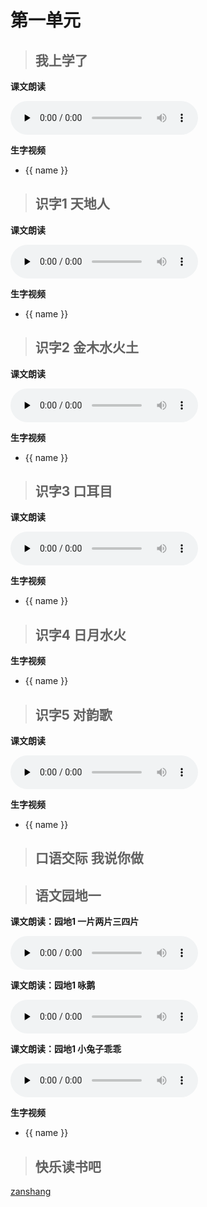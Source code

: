 # 第一单元

> ## 我上学了

<Ebook grade="xxyw1a" :pages="2" :paged="5" ></Ebook>

**课文朗读**

<audio class="myaudio" controls="" preload="none"><source src="//cnvod.cnr.cn/audio2017/ondemand/media/1100/201812/5C08DA11-4B24-4EDA-8B6D-3D1E0A141C1A_2018-12-0616_10_18_0.m4a"></audio>

**生字视频**

<div class="shengzi">
    <ul><li v-for="(value, name,index) in zb1a" v-on:click="clickvideo" :data-videosrc="value" :key="index">{{ name }}</li></ul>
</div>

> ## 识字1 天地人

<Ebook grade="xxyw1a" :pages="6" :paged="6" ></Ebook>

**课文朗读**

<audio class="myaudio" controls="" preload="none"><source src="//cnvod.cnr.cn/audio2017/ondemand/media/1100/201812/5C0A24E2-3384-4557-8B58-53A10A141C1A_2018-12-0715_41_27_0.m4a"></audio>

**生字视频**

<div class="shengzi">
    <ul><li v-for="(value, name,index) in sz1a1" v-on:click="clickvideo" :data-videosrc="value" :key="index">{{ name }}</li></ul>
</div>

> ## 识字2 金木水火土

<Ebook grade="xxyw1a" :pages="7" :paged="8" ></Ebook>

**课文朗读**

<audio class="myaudio" controls="" preload="none"><source src="//cnvod.cnr.cn/audio2017/ondemand/media/1100/201812/5C08DA11-2668-4B41-B801-3D1E0A141C1A_2018-12-0616_13_43_0.m4a"></audio>

**生字视频**

<div class="shengzi">
    <ul><li v-for="(value, name,index) in sz1a2" v-on:click="clickvideo" :data-videosrc="value" :key="index">{{ name }}</li></ul>
</div>

> ## 识字3 口耳目

<Ebook grade="xxyw1a" :pages="9" :paged="10" ></Ebook>

**课文朗读**

<audio class="myaudio" controls="" preload="none"><source src="//cnvod.cnr.cn/audio2017/ondemand/media/1100/201812/5C08DA11-DB90-45BF-9ACC-3D1E0A141C1A_2018-12-0616_10_38_0.m4a"></audio>

**生字视频**

<div class="shengzi">
    <ul><li v-for="(value, name,index) in sz1a3" v-on:click="clickvideo" :data-videosrc="value" :key="index">{{ name }}</li></ul>
</div>

> ## 识字4 日月水火

<Ebook grade="xxyw1a" :pages="11" :paged="12" ></Ebook>

**生字视频**

<div class="shengzi">
    <ul><li v-for="(value, name,index) in sz1a4" v-on:click="clickvideo" :data-videosrc="value" :key="index">{{ name }}</li></ul>
</div>

> ## 识字5 对韵歌

<Ebook grade="xxyw1a" :pages="13" :paged="13" ></Ebook>

**课文朗读**

<audio class="myaudio" controls="" preload="none"><source src="//cnvod.cnr.cn/audio2017/ondemand/media/1100/201812/5C08DA12-CFA4-42E0-9C08-3D1E0A141C1A_2018-12-0616_13_36_0.m4a"></audio>

**生字视频**

<div class="shengzi">
    <ul><li v-for="(value, name,index) in sz1a5" v-on:click="clickvideo" :data-videosrc="value" :key="index">{{ name }}</li></ul>
</div>

> ## 口语交际 我说你做

<Ebook grade="xxyw1a" :pages="14" :paged="14" ></Ebook>


> ## 语文园地一

<Ebook grade="xxyw1a" :pages="15" :paged="18" ></Ebook>

**课文朗读：园地1 一片两片三四片**

<audio class="myaudio" controls="" preload="none"><source src="//cnvod.cnr.cn/audio2017/ondemand/media/1100/201812/5C08DA12-9BD0-4D53-891E-3D1E0A141C1A_2018-12-0616_10_22_0.m4a"></audio>

**课文朗读：园地1 咏鹅**

<audio class="myaudio" controls="" preload="none"><source src="//cnvod.cnr.cn/audio2017/ondemand/media/1100/201812/5C08DA13-82E4-4CCA-A085-3D1E0A141C1A_2018-12-0616_11_01_0.m4a"></audio>

**课文朗读：园地1 小兔子乖乖**

<audio class="myaudio" controls="" preload="none"><source src="//cnvod.cnr.cn/audio2017/ondemand/media/1100/201812/5C08DA13-F104-472F-800F-3D1E0A141C1A_2018-12-0616_11_18_0.m4a"></audio>

**生字视频**

<div class="shengzi">
    <ul><li v-for="(value, name,index) in yd1a1" v-on:click="clickvideo" :data-videosrc="value" :key="index">{{ name }}</li></ul>
</div>

> ## 快乐读书吧

<Ebook grade="xxyw1a" :pages="18" :paged="19" ></Ebook>

[zanshang](../res/zanshang.md ':include')